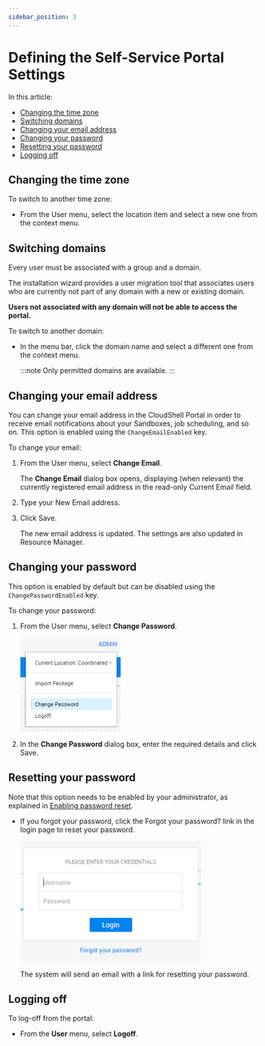 ```yaml
---
sidebar_position: 3
---
```


# Defining the Self-Service Portal Settings

In this article:

- [Changing the time zone](#changing-the-time-zone)
- [Switching domains](#switching-domains)
- [Changing your email address](#changing-your-email-address)
- [Changing your password](#changing-your-password)
- [Resetting your password](#resetting-your-password)
- [Logging off](#logging-off)

## Changing the time zone

To switch to another time zone:

- From the User menu, select the location item and select a new one from the context menu.

## Switching domains

Every user must be associated with a group and a domain.

The installation wizard provides a user migration tool that associates users who are currently not part of any domain with a new or existing domain.

**Users not associated with any domain will not be able to access the portal.**

To switch to another domain:

- In the menu bar, click the domain name and select a different one from the context menu.
    
    :::note
    Only permitted domains are available.
    :::
    

## Changing your email address

You can change your email address in the CloudShell Portal in order to receive email notifications about your Sandboxes, job scheduling, and so on. This option is enabled using the `ChangeEmailEnabled` key.

To change your email:

1. From the User menu, select **Change Email**.
    
    The **Change Email** dialog box opens, displaying (when relevant) the currently registered email address in the read-only Current Email field.
    
2. Type your New Email address.
3. Click Save.
    
    The new email address is updated. The settings are also updated in Resource Manager.
    

## Changing your password

This option is enabled by default but can be disabled using the `ChangePasswordEnabled` key.

To change your password:

1. From the User menu, select **Change Password**.
    
    ![](/Images/Admin-Guide/Setting-Up-CloudShell/ChangePassword.png)
    
2. In the **Change Password** dialog box, enter the required details and click Save.

## Resetting your password

Note that this option needs to be enabled by your administrator, as explained in [Enabling password reset](https://help.quali.com/Online%20Help/0.0/Portal/Content/Admn/Wrk-wth-Cnfg-Ky.htm#Enabling4).

- If you forgot your password, click the Forgot your password? link in the login page to reset your password.
    
    ![](/Images/Admin-Guide/Setting-Up-CloudShell/PasswordReset.png)
    
    The system will send an email with a link for resetting your password.
    

## Logging off

To log-off from the portal:

- From the **User** menu, select **Logoff**.